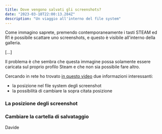 ```yaml
---
title: Dove vengono salvati gli screenshots?
date: "2023-03-18T22:00:13.284Z"
description: "Un viaggio all'interno del file system"
---
```


Come immagino saprete, premendo contemporaneamente i tasti STEAM ed R1 è possibile scattare uno screenshots, e questo è visibile all'interno della galleria.

[...]

Il problema è che sembra che questa immagine possa solamente essere caricata sul proprio profilo Steam e che non sia possibile fare altro.

Cercando in rete ho trovato [in questo video](https://www.youtube.com/watch?v=l_BjlTZUias) due informazioni interessanti:

- la posizione nel file system degli screenshot
- la possibilità di cambiare la sopra citata posizione

### La posizione degli screenshot

### Cambiare la cartella di salvataggio

Davide
